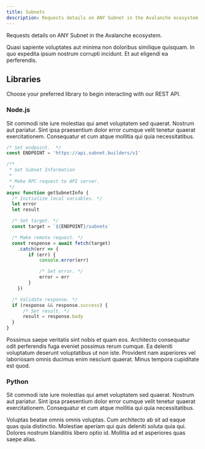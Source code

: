 ```yaml
---
title: Subnets
description: Requests details on ANY Subnet in the Avalanche ecosystem.
---
```


Requests details on ANY Subnet in the Avalanche ecosystem.

Quasi sapiente voluptates aut minima non doloribus similique quisquam. In quo expedita ipsum nostrum corrupti incidunt. Et aut eligendi ea perferendis.

## Libraries

Choose your preferred library to begin interacting with our REST API.

### Node.js

Sit commodi iste iure molestias qui amet voluptatem sed quaerat. Nostrum aut pariatur. Sint ipsa praesentium dolor error cumque velit tenetur quaerat exercitationem. Consequatur et cum atque mollitia qui quia necessitatibus.

```js
/* Set endpoint.  */
const ENDPOINT = 'https://api.subnet.builders/v1'

/**
 * Get Subnet Information
 *
 * Make RPC request to API server.
 */
async function getSubnetInfo {
  /* Initialize local variables. */
  let error
  let result

  /* Set target. */
  const target = `${ENDPOINT}/subnets`

  /* Make remote request. */
  const response = await fetch(target)
    .catch(err => {
        if (err) {
            console.error(err)

            /* Set error. */
            error = err
        }
    })

  /* Validate response. */
  if (response && response.success) {
      /* Set result. */
      result = response.body
  }
}
```

Possimus saepe veritatis sint nobis et quam eos. Architecto consequatur odit perferendis fuga eveniet possimus rerum cumque. Ea deleniti voluptatum deserunt voluptatibus ut non iste. Provident nam asperiores vel laboriosam omnis ducimus enim nesciunt quaerat. Minus tempora cupiditate est quod.

### Python

Sit commodi iste iure molestias qui amet voluptatem sed quaerat. Nostrum aut pariatur. Sint ipsa praesentium dolor error cumque velit tenetur quaerat exercitationem. Consequatur et cum atque mollitia qui quia necessitatibus.

Voluptas beatae omnis omnis voluptas. Cum architecto ab sit ad eaque quas quia distinctio. Molestiae aperiam qui quis deleniti soluta quia qui. Dolores nostrum blanditiis libero optio id. Mollitia ad et asperiores quas saepe alias.
